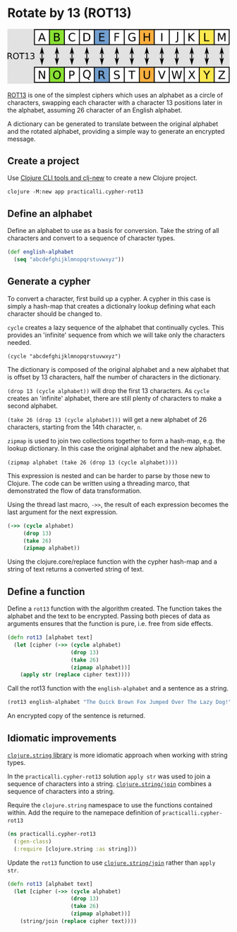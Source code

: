 # Rotate by 13 (ROT13)

![Caesar Cipher - ROT13](/images/caesar-cipher-rot13.png)

[ROT13](https://en.wikipedia.org/wiki/ROT13) is one of the simplest ciphers which uses an alphabet as a circle of characters, swapping each character with a character 13 positions later in the alphabet, assuming 26 character of an English alphabet.

A dictionary can be generated to translate between the original alphabet and the rotated alphabet, providing a simple way to generate an encrypted message.


## Create a project
Use [Clojure CLI tools and clj-new](/clojure-tools/install/install-clojure.html#clojure-cli-tools-common-aliases) to create a new Clojure project.

```shell
clojure -M:new app practicalli.cypher-rot13
```


## Define an alphabet
Define an alphabet to use as a basis for conversion.  Take the string of all characters and convert to a sequence of character types.

```clojure
(def english-alphabet
  (seq "abcdefghijklmnopqrstuvwxyz"))
```

## Generate a cypher
To convert a character, first build up a cypher.  A cypher in this case is simply a hash-map that creates a dictionalry lookup defining what each character should be changed to.

`cycle` creates a lazy sequence of the alphabet that continually cycles.  This provides an 'infinite' sequence from which we will take only the characters needed.

```
(cycle "abcdefghijklmnopqrstuvwxyz")
```

The dictionary is composed of the original alphabet and a new alphabet that is offset by 13 characters, half the number of characters in the dictionary.

`(drop 13 (cycle alphabet))`  will drop the first 13 characters.  As `cycle` creates an 'infinite' alphabet, there are still plenty of characters to make a second alphabet.

`(take 26 (drop 13 (cycle alphabet)))` will get a new alphabet of 26 characters, starting from the 14th character, `n`.

`zipmap` is used to join two collections together to form a hash-map, e.g. the lookup dictionary. In this case the original alphabet and the new alphabet.

`(zipmap alphabet (take 26 (drop 13 (cycle alphabet))))`

This expression is nested and can be harder to parse by those new to Clojure.  The code can be written using a threading marco, that demonstrated the flow of data transformation.

Using the thread last macro, `->>`, the result of each expression becomes the last argument for the next expression.

```clojure
(->> (cycle alphabet)
     (drop 13)
     (take 26)
     (zipmap alphabet))
```

Using the clojure.core/replace function with the cypher hash-map and a string of text returns a converted string of text.

## Define a function
Define a `rot13` function with the algorithm created.  The function takes the alphabet and the text to be encrypted.  Passing both pieces of data as arguments ensures that the function is pure, i.e. free from side effects.

```clojure
(defn rot13 [alphabet text]
  (let [cipher (->> (cycle alphabet)
                    (drop 13)
                    (take 26)
                    (zipmap alphabet))]
    (apply str (replace cipher text))))
```

Call the rot13 function with the `english-alphabet` and a sentence as a string.

```clojure
(rot13 english-alphabet "The Quick Brown Fox Jumped Over The Lazy Dog!")
```

An encrypted copy of the sentence is returned.


## Idiomatic improvements
[`clojure.string` library](https://clojuredocs.org/clojure.string/join) is more idiomatic approach when working with string types.

In the `practicalli.cypher-rot13` solution `apply str` was used to join a sequence of characters into a string.  [`clojure.string/join`](https://clojuredocs.org/clojure.string/join) combines a sequence of characters into a string.

Require the `clojure.string` namespace to use the functions contained within.  Add the require to the namepace definition of `practicalli.cypher-rot13`

```clojure
(ns practicalli.cypher-rot13
  (:gen-class)
  (:require [clojure.string :as string]))
```

Update the `rot13` function to use [`clojure.string/join`](https://clojuredocs.org/clojure.string/join) rather than `apply str`.

```clojure
(defn rot13 [alphabet text]
  (let [cipher (->> (cycle alphabet)
                    (drop 13)
                    (take 26)
                    (zipmap alphabet))]
    (string/join (replace cipher text))))
```



<!-- ## Upper and Lowercase cypher -->


<!-- ```clojure -->
<!-- (def english-alphabet -->
<!--   (into #{} "abcdefghijklmnopqrstuvwxyzABCDEFGHIJKLMNOPQRSTUVWXYZ")) -->

<!-- ``` -->

<!-- Using the `clojure.comre/map` function -->


<!-- Create a Clojure set with the lower and uppercase characters of the English alphabet -->

<!-- ```clojure -->
<!-- (def english-alphabet -->
<!--   (into #{} "abcdefghijklmnopqrstuvwxyzABCDEFGHIJKLMNOPQRSTUVWXYZ")) -->

<!-- (defn rot13 [alphabet xs] -->
<!--   (let [combinations (->> (cycle alphabet) (drop 26) (take 52) (zipmap alphabet))] -->
<!--     (apply str (map #(combinations % %) xs)))) -->

<!-- (rot13 english-alphabet "The Quick Brown Fox Jumped Over The Lazy Dog!") -->
<!-- ``` -->


<!-- ```clojure -->
<!-- (let [a (int \a) m (int \m) A (int \A) M (int \M) -->
<!--       n (int \n) z (int \z) N (int \N) Z (int \Z)] -->
<!--   (defn rot-13 [^Character c] -->
<!--     (char (let [i (int c)] -->
<!--       (cond-> i -->
<!--         (or (<= a i m) (<= A i M)) (+ 13) -->
<!--         (or (<= n i z) (<= N i Z)) (- 13)))))) -->

<!-- (apply str (map rot-13 "The Quick Brown Fox Jumped Over The Lazy Dog!")) -->

<!-- ``` -->
